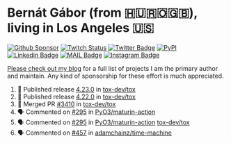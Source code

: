 # Bernát Gábor (from 🇭🇺🇷🇴🇬🇧), living in Los Angeles 🇺🇸

[![Github Sponsor](https://img.shields.io/static/v1?label=Sponsor&message=%E2%9D%A4&logo=GitHub&link=https://github.com/sponsors/gaborbernat&style=flat-square)](https://github.com/sponsors/gaborbernat)
[![Twitch Status](https://img.shields.io/twitch/status/gaborbernat?style=flat-square)](https://www.twitch.tv/gaborbernat)
[![Twitter Badge](https://img.shields.io/badge/-@gjbernat-1ca0f1?style=flat-square&labelColor=1ca0f1&logo=twitter&logoColor=white&link=https://twitter.com/gjbernat)](https://twitter.com/gjbernat)
[![PyPI](https://img.shields.io/badge/-gaborbernat-0073b7?style=flat-square&logo=Python&logoColor=white&link=https://pypi.org/user/gaborbernat/)](https://pypi.org/user/gaborbernat/)
[![Linkedin Badge](https://img.shields.io/badge/-gaborbernat-blue?style=flat-square&logo=Linkedin&logoColor=white&link=https://www.linkedin.com/in/gaborbernat/)](https://www.linkedin.com/in/gaborbernat/)
[![MAIL Badge](https://img.shields.io/badge/-gaborjbernat@gmail.com-c14438?style=flat-square&logo=Gmail&logoColor=white&link=mailto:gaborjbernat@gmail.com)](mailto:gaborjbernat@gmail.com)
[![Instagram Badge](https://img.shields.io/badge/-@gabor__bernat-845EC2?style=flat-square&labelColor=white&logo=Instagram&link=https://instagram.com/gabor_bernat/)](https://instagram.com/gabor_bernat)

[Please check out my blog](https://bernat.tech/about/) for a full list of projects I am the primary author and maintain.
Any kind of sponsorship for these effort is much appreciated.

<!--START_SECTION:activity-->

1. 🚀 Published release [4.23.0](https://github.com/tox-dev/tox/releases/tag/4.23.0) in [tox-dev/tox](https://github.com/tox-dev/tox)
2. 🚀 Published release [4.22.0](https://github.com/tox-dev/tox/releases/tag/4.22.0) in [tox-dev/tox](https://github.com/tox-dev/tox)
3. 🎉 Merged PR [#3410](https://github.com/tox-dev/tox/pull/3410) in [tox-dev/tox](https://github.com/tox-dev/tox)
4. 🗣 Commented on [#295](https://github.com/PyO3/maturin-action/pull/295#issuecomment-2418364857) in [PyO3/maturin-action](https://github.com/PyO3/maturin-action)
5. 🗣 Commented on [#295](https://github.com/PyO3/maturin-action/pull/295#issuecomment-2418243850) in [PyO3/maturin-action](https://github.com/PyO3/maturin-action)
   [tox-dev/tox](https://github.com/tox-dev/tox)
5. 🗣 Commented on [#457](https://github.com/adamchainz/time-machine/pull/457#issuecomment-2197730644) in
[adamchainz/time-machine](https://github.com/adamchainz/time-machine)
<!--END_SECTION:activity-->
